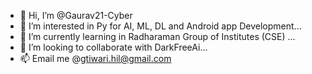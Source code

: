 - 👋 Hi, I’m @Gaurav21-Cyber
- 👀 I’m interested in Py for AI, ML, DL and Android app Development...
- 🌱 I’m currently learning in Radharaman Group of Institutes (CSE) ...
- 💞️ I’m looking to collaborate with DarkFreeAi...
- 📫 Email me @gtiwari.hil@gmail.com

<!---
Gaurav21-Cyber/Gaurav21-Cyber is a ✨ special ✨ repository because its `README.md` (this file) appears on your GitHub profile.
You can click the Preview link to take a look at your changes.
--->
